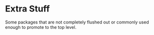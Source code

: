 # Extra Stuff

Some packages that are not completely flushed out or commonly used enough to
promote to the top level.
